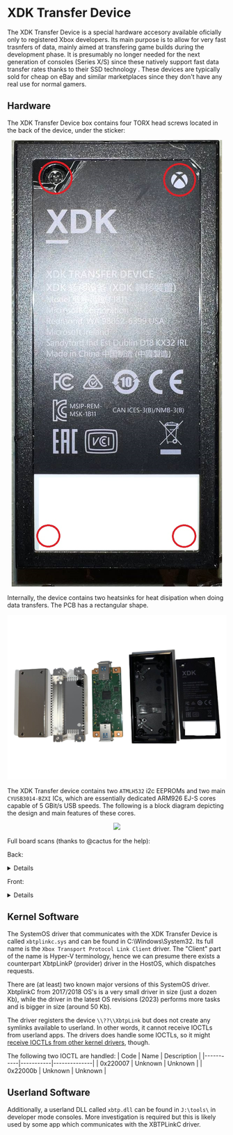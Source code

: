 # XDK Transfer Device

The XDK Transfer Device is a special hardware accesory available oficially only to registered Xbox developers. Its main purpose is to allow for very fast trasnfers of data, mainly aimed at transfering game builds during the development phase. It is presumably no longer needed for the next generation of consoles (Series X/S) since these natively support fast data transfer rates thanks to their SSD technology
. These devices are typically sold for cheap on eBay and similar marketplaces since they don't have any real use for normal gamers.

## Hardware

The XDK Transfer Device box contains four TORX head screws located in the back of the device, under the sticker:

<p align="center">
  <img src="./xdk_transfer/XDKTransfer.jpg">
</p>

Internally, the device contains two heatsinks for heat disipation when doing data transfers. The PCB has a rectangular shape.

<p align="center">
  <img src="./xdk_transfer/xdk_transfer_teardown.png">
</p>

The XDK Transfer device contains two `ATMLH532` i2c EEPROMs and two main `CYUSB3014-BZXI` ICs, which are essentially dedicated ARM926 EJ-S cores capable of 5 GBit/s USB speeds. The following is a block diagram depicting the design and main features of these cores. 

<p align="center">
  <img src="https://user-images.githubusercontent.com/100166926/211207446-1af276c8-8679-44a3-9cc1-a3fc845e68ef.png">
</p>

Full board scans (thanks to @cactus for the help):

Back:
<details>
<p align="center">
  <img src="./xdk_transfer/transfer_back.jpg">
</p>
</details>

Front:
<details>
<p align="center">
  <img src="./xdk_transfer/transfer_front.jpg">
</p>
</details>


## Kernel Software

The SystemOS driver that communicates with the XDK Transfer Device is called `xbtplinkc.sys` and can be found in C:\Windows\System32. Its full name is the `Xbox Transport Protocol Link Client` driver. The "Client" part of the name is Hyper-V terminology, hence we can presume there exists a counterpart XbtpLinkP (provider) driver in the HostOS, which dispatches requests.

There are (at least) two known major versions of this SystemOS driver. XbtplinkC from 2017/2018 OS's is a very small driver in size (just a dozen Kb), while the driver in the latest OS revisions (2023) performs more tasks and is bigger in size (around 50 Kb).

The driver registers the device `\\??\\XbtpLink` but does not create any symlinks available to userland. In other words, it cannot receive IOCTLs from userland apps. The drivers does handle some IOCTLs, so it might [receive IOCTLs from other kernel drivers](https://learn.microsoft.com/en-us/windows-hardware/drivers/kernel/creating-ioctl-requests-in-drivers), though.

The following two IOCTL are handled:
|  Code     | Name      | Description  |
|-----------|-----------|--------------|
| 0x220007  | Unknown   | Unknown      | 
| 0x22000b  | Unknown   | Unknown      | 


## Userland Software

Additionally, a userland DLL called `xbtp.dll` can be found in `J:\tools\` in developer mode consoles. More investigation is required but this is likely used by some app which communicates with the XBTPLinkC driver.
